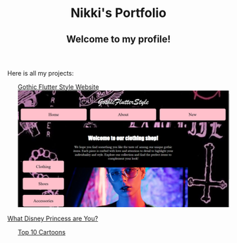 <!DOCTYPE html>
<html lang="en">
<head>
    <meta charset="UTF-8">
    <meta name="viewport" content="width=device-width, initial-scale=1.0">
   
</head>
<body>
    <header>
        <h1>Nikki's Portfolio</h1>
        <h2>Welcome to my profile!</h2>
    </header>
    <main>
        <p>Here is all my projects:</p>
        <nav>
            <ul> 
               <a href="https://gothic-flutter-style2.glitch.me/" target="_blank">Gothic Flutter Style Website</a>
                 <img src="Screenshot 2024-11-08 220250.png"> </ul>
  <a href="https://princess-quiz-link.glitch.me/" target="_blank">What Disney Princess are You?</a>
  <img scr="Screenshot 2024-11-09 235310.png">
  <ul> 
      <a href="https://top-10-cartoons.glitch.me/" target="_blank">Top 10 Cartoons</a>
      <img scr="
</body>
</html>


  
